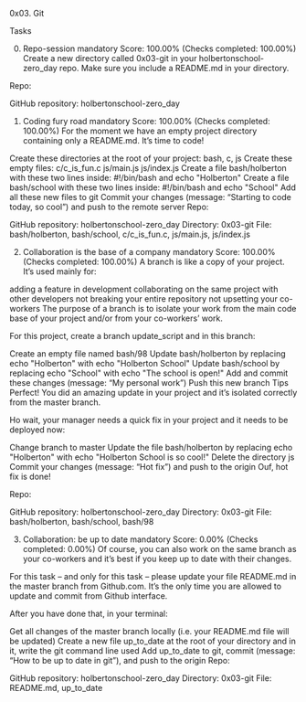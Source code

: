 0x03. Git

Tasks

0. Repo-session mandatory
Score: 100.00% (Checks completed: 100.00%)
Create a new directory called 0x03-git in your holbertonschool-zero_day repo. Make sure you include a README.md in your directory.

Repo:

GitHub repository: holbertonschool-zero_day

1. Coding fury road mandatory
Score: 100.00% (Checks completed: 100.00%)
For the moment we have an empty project directory containing only a README.md. It’s time to code!

Create these directories at the root of your project: bash, c, js
Create these empty files:
c/c_is_fun.c
js/main.js
js/index.js
Create a file bash/holberton with these two lines inside: #!/bin/bash and echo "Holberton"
Create a file bash/school with these two lines inside: #!/bin/bash and echo "School"
Add all these new files to git
Commit your changes (message: “Starting to code today, so cool”) and push to the remote server
Repo:

GitHub repository: holbertonschool-zero_day
Directory: 0x03-git
File: bash/holberton, bash/school, c/c_is_fun.c, js/main.js, js/index.js

2. Collaboration is the base of a company mandatory
Score: 100.00% (Checks completed: 100.00%)
A branch is like a copy of your project. It’s used mainly for:

adding a feature in development
collaborating on the same project with other developers
not breaking your entire repository
not upsetting your co-workers
The purpose of a branch is to isolate your work from the main code base of your project and/or from your co-workers’ work.

For this project, create a branch update_script and in this branch:

Create an empty file named bash/98
Update bash/holberton by replacing echo "Holberton" with echo "Holberton School"
Update bash/school by replacing echo "School" with echo "The school is open!"
Add and commit these changes (message: “My personal work”)
Push this new branch Tips
Perfect! You did an amazing update in your project and it’s isolated correctly from the master branch.

Ho wait, your manager needs a quick fix in your project and it needs to be deployed now:

Change branch to master
Update the file bash/holberton by replacing echo "Holberton" with echo "Holberton School is so cool!"
Delete the directory js
Commit your changes (message: “Hot fix”) and push to the origin
Ouf, hot fix is done!

Repo:

GitHub repository: holbertonschool-zero_day
Directory: 0x03-git
File: bash/holberton, bash/school, bash/98

3. Collaboration: be up to date mandatory
Score: 0.00% (Checks completed: 0.00%)
Of course, you can also work on the same branch as your co-workers and it’s best if you keep up to date with their changes.

For this task – and only for this task – please update your file README.md in the master branch from Github.com. It’s the only time you are allowed to update and commit from Github interface.

After you have done that, in your terminal:

Get all changes of the master branch locally (i.e. your README.md file will be updated)
Create a new file up_to_date at the root of your directory and in it, write the git command line used
Add up_to_date to git, commit (message: “How to be up to date in git”), and push to the origin
Repo:

GitHub repository: holbertonschool-zero_day
Directory: 0x03-git
File: README.md, up_to_date
